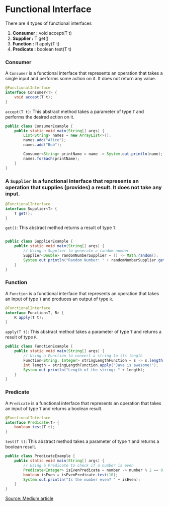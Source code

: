 # Functional Interface

There are 4 types of functional interfaces

1. **Consumer :** void accept(T t)
2. **Supplier :** T get()
3. **Function :** R apply(T t)
4. **Predicate :** boolean test(T t)

### Consumer

A `Consumer` is a functional interface that represents an operation that takes a single input and performs some action on it. It does not return any value.

```java
@FunctionalInterface
interface Consumer<T> {
    void accept(T t);
}
```

`accept(T t)`: This abstract method takes a parameter of type `T` and performs the desired action on it.

```java
public class ConsumerExample {
    public static void main(String[] args) {
        List<String> names = new ArrayList<>();
        names.add("Alice");
        names.add("Bob");

        Consumer<String> printName = name -> System.out.println(name);
        names.forEach(printName);
    }
}
```

### A `Supplier` is a functional interface that represents an operation that supplies (provides) a result. It does not take any input.

```java
@FunctionalInterface
interface Supplier<T> {
    T get();
}
```

`get()`: This abstract method returns a result of type `T`.

```java

public class SupplierExample {
    public static void main(String[] args) {
        // Using a Supplier to generate a random number
        Supplier<Double> randomNumberSupplier = () -> Math.random();
        System.out.println("Random Number: " + randomNumberSupplier.get());
    }
}
```

### Function

A `Function` is a functional interface that represents an operation that takes an input of type `T` and produces an output of type `R`.

```java
@FunctionalInterface
interface Function<T, R> {
    R apply(T t);
}
```

`apply(T t)`: This abstract method takes a parameter of type `T` and returns a result of type `R`.

```java
public class FunctionExample {
    public static void main(String[] args) {
        // Using a Function to convert a string to its length
        Function<String, Integer> stringLengthFunction = s -> s.length();
        int length = stringLengthFunction.apply("Java is awesome!");
        System.out.println("Length of the string: " + length);
    }
}
```

### Predicate

A `Predicate` is a functional interface that represents an operation that takes an input of type `T` and returns a boolean result.

```java
@FunctionalInterface
interface Predicate<T> {
    boolean test(T t);
}
```

`test(T t)`: This abstract method takes a parameter of type `T` and returns a boolean result.

```java
public class PredicateExample {
    public static void main(String[] args) {
        // Using a Predicate to check if a number is even
        Predicate<Integer> isEvenPredicate = number -> number % 2 == 0;
        boolean isEven = isEvenPredicate.test(10);
        System.out.println("Is the number even? " + isEven);
    }
}
```

[Source: Medium article](https://medium.com/@nagarjun_nagesh/functional-interfaces-in-java-fe5ebf5bafed#:~:text=These%20functional%20interfaces%20are%20categorized,Supplier%2C%20Function%2C%20and%20Predicate.)
